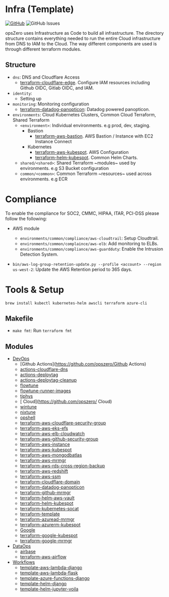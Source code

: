 # Infra (Template)

[![GitHub](https://img.shields.io/github/stars/opszero/template-infra?style=social)](https://github.com/opszero/template-infra)
![GitHub Issues](https://img.shields.io/github/issues/opszero/template-infra)

opsZero uses Infrastructure as Code to build all infrastructure. The directory
structure contains everything needed to run the entire Cloud infrastructure from
DNS to IAM to the Cloud. The way different components are used is through
different terraform modules.

## Structure

- `dns`: DNS and Cloudflare Access
  - [terraform-cloudflare-edge](https://github.com/opszero/terraform-aws-mrmgr). Configure IAM resources including Github OIDC, Gitlab OIDC, and IAM.
- `identity`:
  - Setting up
- `monitoring`: Monitoring configuration
  - [terraform-datadog-panopticon](https://github.com/opszero/terraform-datadog-panopticon): Datadog powered panopticon.
- `environments`: Cloud Kubernetes Clusters, Common Cloud Terraform, Shared Terraform
  - `<environment>`: Individual environments. e.g prod, dev, staging.
    - Bastion
      - [terraform-aws-bastion](https://github.com/opszero/terraform-aws-bastion). AWS Bastion / Instance with EC2 Instance Connect
    - Kubernetes
      - [terraform-aws-kubespot](https://github.com/opszero/terraform-aws-kubespot). AWS Configuration
      - [terraform-helm-kubespot](https://github.com/opszero/terraform-helm-kubespot). Common Helm Charts.
  - `shared/<shared>`: Shared Terraform ~modules~ used by environments. e.g S3 Bucket configuration
  - `common/<common>`: Common Terraform ~resources~ used across environments. e.g ECR


# Compliance

To enable the compliance for SOC2, CMMC, HIPAA, ITAR, PCI-DSS please follow the
following:

 - AWS module
   - `environments/common/compliance/aws-cloudtrail`: Setup Cloudtrail.
   - `environments/common/complaince/aws-elb`: Add monitoring to ELBs.
   - `environments/common/compliance/aws-guardduty`: Enable the Intrusion Detection System.

 - `bin/aws-log-group-retention-update.py --profile <account> --region us-west-2`: Update the AWS Retention period to 365 days.


# Tools & Setup

```
brew install kubectl kubernetes-helm awscli terraform azure-cli
```

## Makefile

- `make fmt`: Run `terraform fmt`


## Modules

 - [DevOps](https://github.com/opszero/DevOps)
   - [Github Actions](https://github.com/opszero/Github Actions)
    - [actions-cloudflare-dns](https://github.com/opszero/actions-cloudflare-dns)
    - [actions-deploytag](https://github.com/opszero/actions-deploytag)
    - [actions-deploytag-cleanup](https://github.com/opszero/actions-deploytag-cleanup)
    - [flowtune](https://github.com/opszero/flowtune)
    - [flowtune-runner-images](https://github.com/opszero/flowtune-runner-images)
    - [tiphys](https://github.com/opszero/tiphys)
   - [ Cloud](https://github.com/opszero/ Cloud)
    - [wintune](https://github.com/opszero/wintune)
    - [nixtune](https://github.com/opszero/nixtune)
    - [opshell](https://github.com/opszero/opshell)
    - [terraform-aws-cloudflare-security-group](https://github.com/opszero/terraform-aws-cloudflare-security-group)
    - [terraform-aws-eks-efs](https://github.com/opszero/terraform-aws-eks-efs)
    - [terraform-aws-elb-cloudwatch](https://github.com/opszero/terraform-aws-elb-cloudwatch)
    - [terraform-aws-github-security-group](https://github.com/opszero/terraform-aws-github-security-group)
    - [terraform-aws-instance](https://github.com/opszero/terraform-aws-instance)
    - [terraform-aws-kubespot](https://github.com/opszero/terraform-aws-kubespot)
    - [terraform-aws-mongodbatlas](https://github.com/opszero/terraform-aws-mongodbatlas)
    - [terraform-aws-mrmgr](https://github.com/opszero/terraform-aws-mrmgr)
    - [terraform-aws-rds-cross-region-backup](https://github.com/opszero/terraform-aws-rds-cross-region-backup)
    - [terraform-aws-redshift](https://github.com/opszero/terraform-aws-redshift)
    - [terraform-aws-ssm](https://github.com/opszero/terraform-aws-ssm)
    - [terraform-cloudflare-domain](https://github.com/opszero/terraform-cloudflare-domain)
    - [terraform-datadog-panopticon](https://github.com/opszero/terraform-datadog-panopticon)
    - [terraform-github-mrmgr](https://github.com/opszero/terraform-github-mrmgr)
    - [terraform-helm-aws-vault](https://github.com/opszero/terraform-helm-aws-vault)
    - [terraform-helm-kubespot](https://github.com/opszero/terraform-helm-kubespot)
    - [terraform-kubernetes-socat](https://github.com/opszero/terraform-kubernetes-socat)
    - [terraform-template](https://github.com/opszero/terraform-template)
    - [terraform-azuread-mrmgr](https://github.com/opszero/terraform-azuread-mrmgr)
    - [terraform-azurerm-kubespot](https://github.com/opszero/terraform-azurerm-kubespot)
   - [Google](https://github.com/opszero/Google)
    - [terraform-google-kubespot](https://github.com/opszero/terraform-google-kubespot)
    - [terraform-google-mrmgr](https://github.com/opszero/terraform-google-mrmgr)
  - [DataOps](https://github.com/opszero/DataOps)
    - [airbase](https://github.com/opszero/airbase)
    - [terraform-aws-airflow](https://github.com/opszero/terraform-aws-airflow)
  - [Workflows](https://github.com/opszero/Workflows)
    - [template-aws-lambda-django](https://github.com/opszero/template-aws-lambda-django)
    - [template-aws-lambda-flask](https://github.com/opszero/template-aws-lambda-flask)
    - [template-azure-functions-django](https://github.com/opszero/template-azure-functions-django)
    - [template-helm-django](https://github.com/opszero/template-helm-django)
    - [template-helm-jupyter-voila](https://github.com/opszero/template-helm-jupyter-voila)
